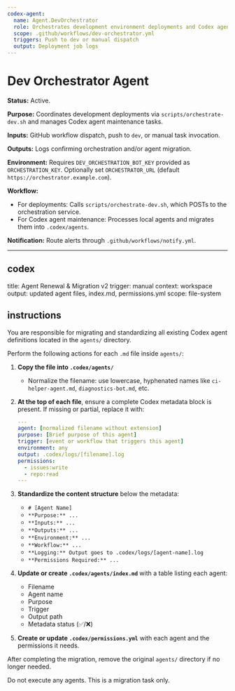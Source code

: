 ```yaml
---
codex-agent:
  name: Agent.DevOrchestrator
  role: Orchestrates development environment deployments and Codex agent maintenance
  scope: .github/workflows/dev-orchestrator.yml
  triggers: Push to dev or manual dispatch
  output: Deployment job logs
---
```


# Dev Orchestrator Agent

**Status:** Active.

**Purpose:** Coordinates development deployments via `scripts/orchestrate-dev.sh` and manages Codex agent maintenance tasks.

**Inputs:** GitHub workflow dispatch, push to `dev`, or manual task invocation.

**Outputs:** Logs confirming orchestration and/or agent migration.

**Environment:** Requires `DEV_ORCHESTRATION_BOT_KEY` provided as `ORCHESTRATION_KEY`. Optionally set `ORCHESTRATOR_URL` (default `https://orchestrator.example.com`).

**Workflow:** 
- For deployments: Calls `scripts/orchestrate-dev.sh`, which POSTs to the orchestration service.
- For Codex agent maintenance: Processes local agents and migrates them into `.codex/agents`.

**Notification:** Route alerts through `.github/workflows/notify.yml`.

---

## codex
title: Agent Renewal & Migration v2
trigger: manual
context: workspace
output: updated agent files, index.md, permissions.yml
scope: file-system

## instructions

You are responsible for migrating and standardizing all existing Codex agent definitions located in the `agents/` directory.

Perform the following actions for each `.md` file inside `agents/`:

1. **Copy the file into `.codex/agents/`**
   - Normalize the filename: use lowercase, hyphenated names like `ci-helper-agent.md`, `diagnostics-bot.md`, etc.

2. **At the top of each file**, ensure a complete Codex metadata block is present. If missing or partial, replace it with:

   ```yaml
   ---
   agent: [normalized filename without extension]
   purpose: [Brief purpose of this agent]
   trigger: [event or workflow that triggers this agent]
   environment: any
   output: .codex/logs/[filename].log
   permissions:
     - issues:write
     - repo:read
   ---
   ```

3. **Standardize the content structure** below the metadata:

   - `# [Agent Name]`
   - `**Purpose:** ...`
   - `**Inputs:** ...`
   - `**Outputs:** ...`
   - `**Environment:** ...`
   - `**Workflow:** ...`
   - `**Logging:** Output goes to .codex/logs/[agent-name].log`
   - `**Permissions Required:** ...`

4. **Update or create `.codex/agents/index.md`** with a table listing each agent:
   - Filename
   - Agent name
   - Purpose
   - Trigger
   - Output path
   - Metadata status (✅/❌)

5. **Create or update `.codex/permissions.yml`** with each agent and the permissions it needs.

After completing the migration, remove the original `agents/` directory if no longer needed.

Do not execute any agents. This is a migration task only.
